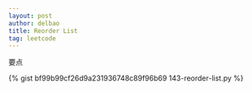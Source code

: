 ```yaml
---
layout: post
author: delbao
title: Reorder List
tag: leetcode
---
```


要点

{% gist bf99b99cf26d9a231936748c89f96b69 143-reorder-list.py %}
